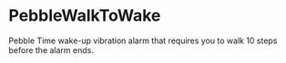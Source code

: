 # PebbleWalkToWake
Pebble Time wake-up vibration alarm that requires you to walk 10 steps before the alarm ends.
